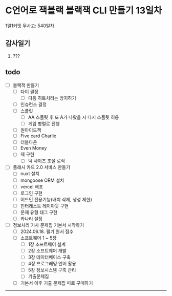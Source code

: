 # C언어로 잭블랙 블랙잭 CLI 만들기 13일차

1일1커밋 무사고: 540일차

## 감사일기

1. ???

## todo

- [ ] 블랙잭 만들기
  - [ ] 다이 결정
    - [ ] 다음 히트처리는 방지하기
  - [ ] 인슈런스 결정
  - [ ] 스플릿
    - [ ] AA 스플릿 후 또 A가 나왔을 시 다시 스플릿 허용
    - [ ] 게임 병렬로 진행
  - [ ] 원아이드잭
  - [ ] Five card Charlie
  - [ ] 더블다운
  - [ ] Even Money
  - [ ] 덱 구현
    - [ ] 덱 사이즈 조절 로직
- [ ] 플래시 카드 2.0 서비스 만들기
  - [ ] nuxt 설치
  - [ ] mongoose ORM 설치
  - [ ] vercel 배포
  - [ ] 로그인 구현
  - [ ] 어드민 전용기능(배치 삭제, 생성 제한)
  - [ ] 핀터레스트 레이아웃 구현
  - [ ] 문제 유형 태그 구현
  - [ ] 카나리 설정
- [ ] 정보처리 기사 문제집 기본서 시작하기
  - [ ] 2024.06.18. 필기 원서 접수
  - [ ] 소프트웨어 1 ~ 5장
    - [ ] 1장 소프트웨어 설계
    - [ ] 2장 소프트웨어 개발
    - [ ] 3장 데이터베이스 구축
    - [ ] 4장 프로그래밍 언어 활용
    - [ ] 5장 정보시스템 구축 관리
    - [ ] 기출문제집
  - [ ] 기본서 이후 기출 문제집 따로 구매하기

---


